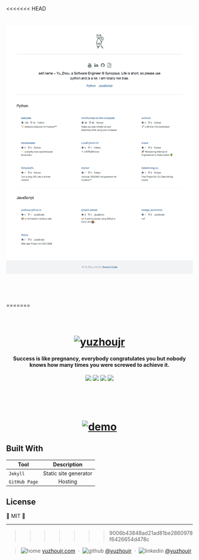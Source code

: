<<<<<<< HEAD
<!--
██╗   ██╗██╗   ██╗███████╗██╗  ██╗ ██████╗ ██╗   ██╗     ██╗██████╗
╚██╗ ██╔╝██║   ██║╚══███╔╝██║  ██║██╔═══██╗██║   ██║     ██║██╔══██╗
 ╚████╔╝ ██║   ██║  ███╔╝ ███████║██║   ██║██║   ██║     ██║██████╔╝
  ╚██╔╝  ██║   ██║ ███╔╝  ██╔══██║██║   ██║██║   ██║██   ██║██╔══██╗
   ██║   ╚██████╔╝███████╗██║  ██║╚██████╔╝╚██████╔╝╚█████╔╝██║  ██║
   ╚═╝    ╚═════╝ ╚══════╝╚═╝  ╚═╝ ╚═════╝  ╚═════╝  ╚════╝ ╚═╝  ╚═╝
                                                                     -->

<h1 align="center"><a href="http://yuzhoujr.com"><img src="legacy/image/ui.png" alt="demo"></a></h1><br><br><br>
=======
<h1 align="center">
  <br>
  <a href="http://yuzhoujr.com"><img src="http://yuzhoujr.com/legacy/image/logo.jpg" alt="yuzhoujr" width="200"></a>

</h1>

<h4 align="center">Success is like pregnancy, everybody congratulates you but nobody knows how many times you were screwed to achieve it.</h4>

<p align="center">
  <img src="https://img.shields.io/badge/language-JavaScript-orange.svg?style=flat-square">
  <img src="https://img.shields.io/badge/build-passing-yellow.svg?style=flat-square">
  <img src="https://img.shields.io/badge/license-MIT-blue.svg?style=flat-square">
  <img src="https://img.shields.io/badge/downloads-0k-yellow.svg?style=flat-square">
</p>


<br>


<h1 align="center">
  <br>
  <a href="https://yuzhoujr.com"><img src="https://preview.ibb.co/iHm9xk/screencapture_yuzhoujr_1498633991601.png" alt="demo"></a>

</h1>


## Built With
Tool    |      Description
---------- | :--------------------:
`Jekyll`  | Static site generator
`GitHub Page` | Hosting



## License

🌱 MIT 🌱

---

>>>>>>> 9006b43848ad21ad81be2860978f6426654d478c

> ![home](http://yuzhoujr.com/legacy/emoji/home.svg)
[yuzhoujr.com](http://www.yuzhoujr.com) &nbsp;&middot;&nbsp;
> ![github](http://yuzhoujr.com/legacy/emoji/github.svg)  [@yuzhoujr](https://github.com/yuzhoujr) &nbsp;&middot;&nbsp;
> ![linkedin](http://yuzhoujr.com/legacy/emoji/linkedin.svg)  [@yuzhoujr](https://linkedin.com/in/yuzhoujr)
